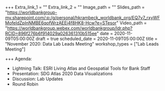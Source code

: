+++
Extra_link_1 = ""
Extra_link_2 = ""
Image_path = ""
Slides_path = "https://worldbankgroup-my.sharepoint.com/:p:/g/personal/hkrambeck_worldbank_org/EQ7v7_rxyWFMofeIdZpInNMBE6qofWrzAEEj4f8HK8-Hcw?e=STesor"
Video_path = "https://worldbankgroup.webex.com/worldbankgroup/ldr.php?RCID=896f276b6f914029a026361310b515ee"
date = 2020-11-09T05:00:00Z
draft = true
scheduled_date = 2020-11-09T05:00:00Z
title = "November 2020: Data Lab Leads Meeting"
workshop_types = ["Lab Leads Meeting"]

+++
Agenda:

* Lightning Talk: ESRI Living Atlas and Geospatial Tools for Bank Staff
* Presentation: SDG Atlas 2020 Data Visualizations
* Discussion: Lab Updates
* Round Robin
